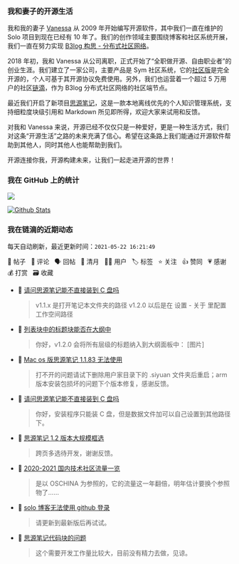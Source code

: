 ### 我和妻子的开源生活

我和我的妻子 [Vanessa](https://github.com/Vanessa219) 从 2009 年开始编写开源软件，其中我们一直在维护的 Solo 项目到现在已经有 10 年了。我们的创作领域主要围绕博客和社区系统开展，我们一直在努力实现 [B3log 构思 - 分布式社区网络](https://ld246.com/article/1546941897596)。

2018 年初，我和 Vanessa 从公司离职，正式开始了“全职做开源、自由职业者”的创业生涯。我们建立了一家公司，主要产品是 Sym 社区系统，它的[社区版](https://github.com/88250/symphony)是完全开源的，个人可基于其开源协议免费使用。另外，我们也运营着一个超过 5 万用户的社区[链滴](https://ld246.com)，作为 B3log 分布式社区网络的社区端节点。

最近我们开启了新项目[思源笔记](https://github.com/siyuan-note/siyuan)，这是一款本地离线优先的个人知识管理系统，支持细粒度块级引用和 Markdown 所见即所得，欢迎大家来试用和反馈。

对我和 Vanessa 来说，开源已经不仅仅只是一种爱好，更是一种生活方式，我们对这条“开源生活”之路的未来充满了信心。希望在这条路上我们能通过开源软件帮助到其他人，同时其他人也能帮助到我们。

开源连接你我，开源构建未来，让我们一起走进开源的世界！

### 我在 GitHub 上的统计

<a title="Hits" target="_blank" href="https://github.com/88250/88250"><img src="https://hits.b3log.org/88250/88250.svg"></a>

[![Github Stats](https://github-readme-stats.vercel.app/api?username=88250&theme=tokyonight&show_icons=true)](https://github.com/88250)

<!--events start -->

### 我在链滴的近期动态

每天自动刷新，最近更新时间：`2021-05-22 16:21:49`

📝 帖子 &nbsp; 💬 评论 &nbsp; 🗣 回帖 &nbsp; 🌙 清月 &nbsp; 👨‍💻 用户 &nbsp; 🏷️ 标签 &nbsp; ⭐️ 关注 &nbsp; 👍 赞同 &nbsp; 💗 感谢 &nbsp; 💰 打赏 &nbsp; 🗃 收藏

* 💬 [请问思源笔记能不直接装到 C 盘吗](https://ld246.com/article/1621587450172/comment/1621616826826#comments)

  > v1.1.x 是打开笔记本文件夹的路径 v1.2.0 以后是在 设置 - 关于 里配置工作空间路径
* 💬 [列表块中的标题块能否在大纲中](https://ld246.com/article/1621601859411/comment/1621603320473#comments)

  > 你好，v1.2.0 会将所有层级的标题纳入到大纲面板中： [图片]
* 💬 [Mac os 版思源笔记 1.1.83 无法使用](https://ld246.com/article/1621590274043/comment/1621594763501#comments)

  > 打不开的问题请试下删除用户家目录下的 .siyuan 文件夹后重启；arm 版本安装包损坏的问题下个版本修复，感谢反馈。
* 💬 [请问思源笔记能不直接装到 C 盘吗](https://ld246.com/article/1621587450172/comment/1621587540312#comments)

  > 你好，安装程序只能装 C 盘，但是数据文件加可以自己设置到其他路径下。
* 💬 [思源笔记 1.2 版本大规模框选](https://ld246.com/article/1621570374002/comment/1621571592816#comments)

  > 跨页多选待开发，谢谢反馈。
* 💬 [2020-2021 国内技术社区流量一览](https://ld246.com/article/1621481613076/comment/1621569162425#comments)

  > 是以 OSCHINA 为参照的，它的流量这一年翻倍，明年估计要换个参照物了……
* 💬 [solo 博客无法使用 github 登录](https://ld246.com/article/1621567547410/comment/1621569082616#comments)

  > 请更新到最新版后再试试。
* 💬 [思源笔记代码块的问题](https://ld246.com/article/1621511775546/comment/1621519679393#comments)

  > 这个需要开发工作量比较大，目前没有精力去做，见谅。


<!--events end -->
